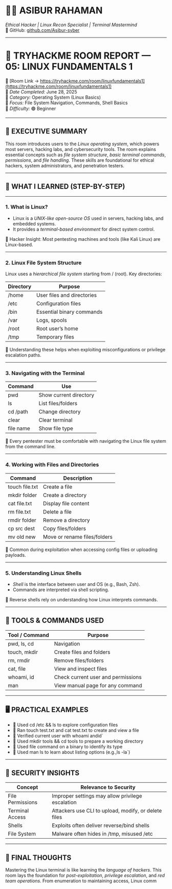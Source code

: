# 🧑‍💻 ASIBUR RAHAMAN  
*Ethical Hacker | Linux Recon Specialist | Terminal Mastermind*  
🔗 GitHub: [github.com/Asibur-syber](https://github.com/Asibur-syber)

---

# 🐧 TRYHACKME ROOM REPORT — 05: LINUX FUNDAMENTALS 1  
🔗 [Room Link → https://tryhackme.com/room/linuxfundamentals1](https://tryhackme.com/room/linuxfundamentals1)  
📅 *Date Completed:* June 28, 2025  
📂 *Category:* Operating System (Linux Basics)  
🎯 *Focus:* File System Navigation, Commands, Shell Basics  
🧩 *Difficulty:* 🟢 Beginner  

---

## 🧠 EXECUTIVE SUMMARY

This room introduces users to the *Linux operating system*, which powers most servers, hacking labs, and cybersecurity tools. The room explains essential concepts such as *file system structure*, *basic terminal commands*, *permissions*, and *file handling*. These skills are foundational for ethical hackers, system administrators, and penetration testers.

---

## 🎯 WHAT I LEARNED (STEP-BY-STEP)

---

### 1. What is Linux?

- Linux is a *UNIX-like open-source OS* used in servers, hacking labs, and embedded systems.
- It provides a *terminal-based environment* for direct system control.

📌 Hacker Insight: Most pentesting machines and tools (like Kali Linux) are Linux-based.

---

### 2. Linux File System Structure

Linux uses a *hierarchical file system* starting from / (root). Key directories:

| Directory | Purpose |
|----------|---------|
| /home  | User files and directories |
| /etc   | Configuration files |
| /bin   | Essential binary commands |
| /var   | Logs, spools |
| /root  | Root user’s home |
| /tmp   | Temporary files |

📌 Understanding these helps when exploiting misconfigurations or privilege escalation paths.

---

### 3. Navigating with the Terminal

| Command        | Use                              |
|----------------|-----------------------------------|
| pwd          | Show current directory            |
| ls           | List files/folders                |
| cd /path     | Change directory                  |
| clear        | Clear terminal                    |
| file name    | Show file type                    |

🧠 Every pentester must be comfortable with navigating the Linux file system from the command line.

---

### 4. Working with Files and Directories

| Command                        | Description                          |
|--------------------------------|--------------------------------------|
| touch file.txt              | Create a file                        |
| mkdir folder                | Create a directory                   |
| cat file.txt                | Display file content                 |
| rm file.txt                 | Delete a file                        |
| rmdir folder                | Remove a directory                   |
| cp src dest                 | Copy files/folders                   |
| mv old new                  | Move or rename files/folders         |

📌 Common during exploitation when accessing config files or uploading payloads.

---

### 5. Understanding Linux Shells

- *Shell* is the interface between user and OS (e.g., Bash, Zsh).
- Commands are interpreted via shell scripting.

📌 Reverse shells rely on understanding how Linux interprets commands.

---

## 🧰 TOOLS & COMMANDS USED

| Tool / Command    | Purpose                                 |
|-------------------|-----------------------------------------|
| pwd, ls, cd | Navigation                              |
| touch, mkdir  | Create files and folders                |
| rm, rmdir     | Remove files/folders                    |
| cat, file     | View and inspect files                  |
| whoami, id    | Check current user and permissions      |
| man <command>   | View manual page for any command        |

---

## 🖥️ PRACTICAL EXAMPLES

- 🧪 Used cd /etc && ls to explore configuration files  
- 🧪 Ran touch test.txt and cat test.txt to create and view a file  
- 🧪 Verified current user with whoami andid`  
- 🧪 Used mkdir tools && cd tools to prepare a working directory  
- 🧪 Used file command on a binary to identify its type  
- 🧪 Used man ls to learn about listing options (e.g.,ls -la`)

---

## 🔐 SECURITY INSIGHTS

| Concept          | Relevance to Security                                |
|------------------|------------------------------------------------------|
| File Permissions | Improper settings may allow privilege escalation     |
| Terminal Access  | Attackers use CLI to upload, modify, or delete files |
| Shells           | Exploits often deliver reverse/bind shells           |
| File System      | Malware often hides in /tmp, misused /etc        |

---

## 📝 FINAL THOUGHTS

Mastering the Linux terminal is like learning the *language of hackers*. This room lays the foundation for *post-exploitation*, *privilege escalation*, and *red team operations*. From enumeration to maintaining access, Linux comm

